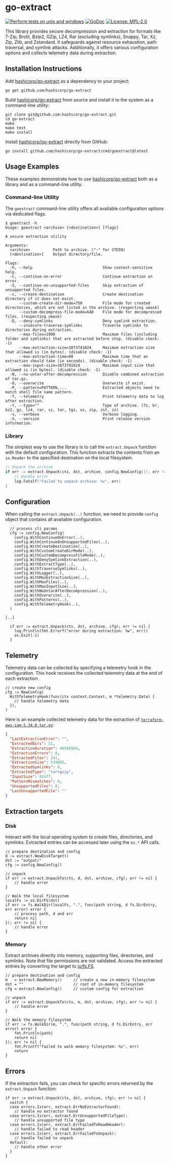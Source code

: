 # go-extract

[![Perform tests on unix and windows](https://github.com/hashicorp/go-extract/actions/workflows/testing.yml/badge.svg)](https://github.com/hashicorp/go-extract/actions/workflows/testing.yml)
[![GoDoc](https://godoc.org/github.com/hashicorp/go-extract?status.svg)](https://godoc.org/github.com/hashicorp/go-extract)
[![License: MPL-2.0](https://img.shields.io/badge/License-MPL--2.0-brightgreen.svg)](https://opensource.org/licenses/MPL-2.0)

This library provides secure decompression and extraction for formats like 7-Zip, Brotli, Bzip2, GZip, LZ4, Rar (excluding symlinks), Snappy, Tar, Xz, Zip, Zlib, and Zstandard. It safeguards against resource exhaustion, path traversal, and symlink attacks. Additionally, it offers various configuration options and collects telemetry data during extraction.

## Installation Instructions

Add [hashicorp/go-extract](https://github.com/hashicorp/go-extract) as a dependency to your project:

```cli
go get github.com/hashicorp/go-extract
```

Build [hashicorp/go-extract](https://github.com/hashicorp/go-extract) from source and install it to the system as a command-line utility:

```cli
git clone git@github.com:hashicorp/go-extract.git
cd go-extract
make
make test
make install
```

Install [hashicorp/go-extract](https://github.com/hashicorp/go-extract) directly from GitHub:

```cli
go install github.com/hashicorp/go-extract/cmd/goextract@latest
```

## Usage Examples

These examples demonstrate how to use [hashicorp/go-extract](https://github.com/hashicorp/go-extract) both as a library and as a command-line utility.

### Command-line Utility

The `goextract` command-line utility offers all available configuration options via dedicated flags.

```shell
$ goextract -h
Usage: goextract <archive> [<destination>] [flags]

A secure extraction utility

Arguments:
  <archive>          Path to archive. ("-" for STDIN)
  [<destination>]    Output directory/file.

Flags:
  -h, --help                               Show context-sensitive help.
  -C, --continue-on-error                  Continue extraction on error.
  -S, --continue-on-unsupported-files      Skip extraction of unsupported files.
  -c, --create-destination                 Create destination directory if it does not exist.
      --custom-create-dir-mode=750         File mode for created directories, which are not listed in the archive. (respecting umask)
      --custom-decompress-file-mode=640    File mode for decompressed files. (respecting umask)
  -D, --deny-symlinks                      Deny symlink extraction.
      --insecure-traverse-symlinks         Traverse symlinks to directories during extraction.
      --max-files=1000                     Maximum files (including folder and symlinks) that are extracted before stop. (disable check: -1)
      --max-extraction-size=1073741824     Maximum extraction size that allowed is (in bytes). (disable check: -1)
      --max-extraction-time=60             Maximum time that an extraction should take (in seconds). (disable check: -1)
      --max-input-size=1073741824          Maximum input size that allowed is (in bytes). (disable check: -1)
  -N, --no-untar-after-decompression       Disable combined extraction of tar.gz.
  -O, --overwrite                          Overwrite if exist.
  -P, --pattern=PATTERN,...                Extracted objects need to match shell file name pattern.
  -T, --telemetry                          Print telemetry data to log after extraction.
  -t, --type=""                            Type of archive. (7z, br, bz2, gz, lz4, rar, sz, tar, tgz, xz, zip, zst, zz)
  -v, --verbose                            Verbose logging.
  -V, --version                            Print release version information.
```

### Library

The simplest way to use the library is to call the `extract.Unpack` function with the default configuration. This function extracts the contents from an `io.Reader` to the specified destination on the local filesystem.

```go
// Unpack the archive
if err := extract.Unpack(ctx, dst, archive, config.NewConfig()); err != nil {
    // Handle error
    log.Fatalf("Failed to unpack archive: %v", err)
}
```

## Configuration

When calling the `extract.Unpack(..)` function, we need to provide `config` object that contains all available configuration.

```golang
  // process cli params
  cfg := config.NewConfig(
    config.WithContinueOnError(..),
    config.WithContinueOnUnsupportedFiles(..),
    config.WithCreateDestination(..),
    config.WithCustomCreateDirMode(..),
    config.WithCustomDecompressFileMode(..),
    config.WithDenySymlinkExtraction(..),
    config.WithExtractType(..),
    config.WithTraverseSymlinks(..),
    config.WithLogger(..),
    config.WithMaxExtractionSize(..),
    config.WithMaxFiles(..),
    config.WithMaxInputSize(..),
    config.WithNoUntarAfterDecompression(..),
    config.WithOverwrite(..),
    config.WithPatterns(..),
    config.WithTelemetryHook(..),
  )

[..]

  if err := extract.Unpack(ctx, dst, archive, cfg); err != nil {
    log.Println(fmt.Errorf("error during extraction: %w", err))
    os.Exit(-1)
  }
```

## Telemetry

Telemetry data can be collected by specifying a telemetry hook in the configuration. This hook receives the collected telemetry data at the end of each extraction.

```golang
// create new config
cfg := NewConfig(
  WithTelemetryHook(func(ctx context.Context, m *telemetry.Data) {
    // handle telemetry data
  }),
)
```

Here is an example collected telemetry data for the extraction of [`terraform-aws-iam-5.34.0.tar.gz`](https://github.com/terraform-aws-modules/terraform-aws-iam/releases/tag/v5.34.0):

```json
{
  "LastExtractionError": "",
  "ExtractedDirs": 51,
  "ExtractionDuration": 48598584,
  "ExtractionErrors": 0,
  "ExtractedFiles": 241,
  "ExtractionSize": 539085,
  "ExtractedSymlinks": 0,
  "ExtractedType": "tar+gzip",
  "InputSize": 81477,
  "PatternMismatches": 0,
  "UnsupportedFiles": 0,
  "LastUnsupportedFile": ""
}
```

## Extraction targets

### Disk

Interact with the local operating system to create files, directories, and symlinks. Extracted entries can be accessed later using the `os.*` API calls.

```golang
// prepare destination and config
d := extract.NewDiskTarget()
dst := "output/"
cfg := config.NewConfig()

// unpack
if err := extract.UnpackTo(ctx, d, dst, archive, cfg); err != nil {
    // handle error
}

// Walk the local filesystem
localFs := os.DirFS(dst)
if err := fs.WalkDir(localFs, ".", func(path string, d fs.DirEntry, err error) error {
    // process path, d and err
    return nil
}); err != nil {
    // handle error
}
```

### Memory

Extract archives directly into memory, supporting files, directories, and symlinks. Note that file permissions are not validated. Access the extracted entries by converting the target to [io/fs.FS](https://pkg.go.dev/io/fs#FS).

```golang
// prepare destination and config
m   = extract.NewMemory()     // create a new in-memory filesystem
dst = ""                      // root of in-memory filesystem
cfg = extract.NewConfig()     // custom config for extraction

// unpack
if err := extract.UnpackTo(ctx, m, dst, archive, cfg); err != nil {
    // handle error
}

// Walk the memory filesystem
if err := fs.WalkDir(m, ".", func(path string, d fs.DirEntry, err error) error {
    fmt.Println(path)
    return nil
}); err != nil {
    fmt.Printf("failed to walk memory filesystem: %s", err)
    return
}
```

## Errors

If the extraction fails, you can check for specific errors returned by the `extract.Unpack` function:

```golang
if err := extract.Unpack(ctx, dst, archive, cfg); err != nil {
  switch {
  case errors.Is(err, extract.ErrNoExtractorFound):
    // handle no extractor found
  case errors.Is(err, extract.ErrUnsupportedFileType):
    // handle unsupported file type
  case errors.Is(err, extract.ErrFailedToReadHeader):
    // handle failed to read header
  case errors.Is(err, extract.ErrFailedToUnpack):
    // handle failed to unpack
  default:
    // handle other error
  }
}
```
